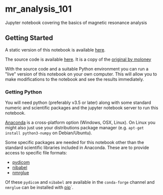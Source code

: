 # mr_analysis_101
Jupyter notebook covering the basics of magnetic resonance analysis

## Getting Started

A static version of this notebook is available [here](http://nbviewer.ipython.org/github/rtrhd/mr_analysis_101/blob/master/mr_analysis_101.ipynb).

The source code is available [here](https://github.com/rtrhd/mr_analysis_101). It is a copy of the [original by moloney](https://github.com/moloney/mr_analysis_101) 

With the source code and a suitable Python environment you can run a "live" version of this notebook on your own computer.
This will allow you to make modifications to the notebook and see the results immediately.

### Getting Python

You will need python (preferably v3.5 or later) along with some standard numeric and scientific packages and the jupyter notebook server to run this notebook.

[Anaconda](https://www.anaconda.com/download) is a cross-platform option (Windows, OSX, Linux). On Linux you might also just use your distributions package manager (e.g. `apt-get install python3-numpy` on Debian/Ubuntu).

Some specific packages are needed for this notebook other than the standard scientific libraries included in Anaconda. These are to provide access to specific file formats:

* [pydicom](http://pydicom.readthedocs.io)
* [nibabel](http://nipy.org/nibabel)
* [nmrglue](http://nmrglue.readthedocs.io)

Of these `pydicom` and `nibabel` are available in the `conda-forge` channel and `nmrglue` can be installed with [pip](https://pypi.org/project/nmrglue)`. 
